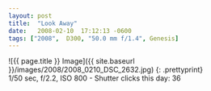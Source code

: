 ```yaml
---
layout: post
title:  "Look Away"
date:   2008-02-10  17:12:13 -0600
tags: ["2008",  D300, "50.0 mm f/1.4", Genesis]
---
```

![{{ page.title }} Image]({{ site.baseurl }}/images/2008/2008_0210_DSC_2632.jpg)
{: .prettyprint}  
1/50 sec, f/2.2, ISO 800 - Shutter clicks this day: 36